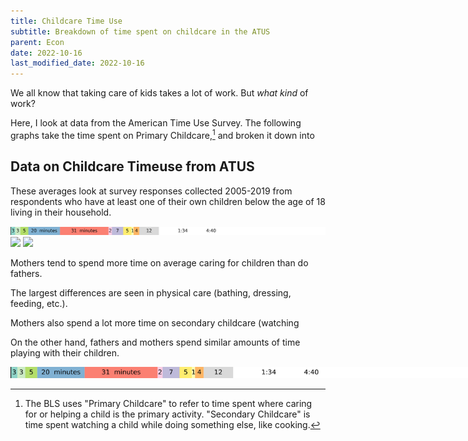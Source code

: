 ```yaml
---
title: Childcare Time Use
subtitle: Breakdown of time spent on childcare in the ATUS
parent: Econ
date: 2022-10-16
last_modified_date: 2022-10-16
---
```


<!--
permalink: /childcare
redirect_from:
  - /econ/childcaretime
  - /econ/childcaretime/
-->

We all know that taking care of kids takes a lot of work. But *what kind* of work?

Here, I look at data from the American Time Use Survey.
The following graphs take the time spent on Primary Childcare,[^primaryVsSecondaryChildcare]
and broken it down into 

[^primaryVsSecondaryChildcare]: The BLS uses "Primary Childcare" to refer to time spent where caring for or helping a child is the primary activity. "Secondary Childcare" is time spent watching a child while doing something else, like cooking.

## Data on Childcare Timeuse from ATUS

These averages look at survey responses collected 2005-2019 from respondents who have at least one of their own children below the age of 18 living in their household.

![](ccimg/0519_all_.svg)
![](ccimg/0519_all_♀.svg)
![](ccimg/0519_all_♂.svg)

Mothers tend to spend more time on average caring for 
children than do fathers. 

The largest differences are seen in 
physical care (bathing, dressing, feeding, etc.).

Mothers also spend a lot more time on secondary childcare (watching 

On the other hand, fathers and mothers spend similar amounts of time playing with their children.









<div markdown="block" style="width:150%">

![](ccimg/0519_all_.svg)

</div>



<!--All time with child present? Extra time from cooking when you have kids? Rugrats paper travel time?-->


<!--
redirect_from:
  - /numbers/energy
  - /nature/energy
-->









